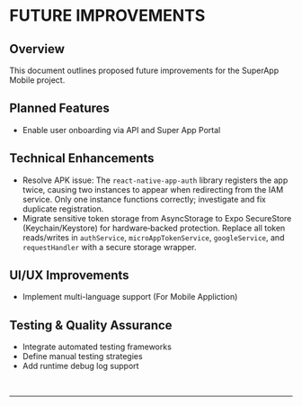 # FUTURE IMPROVEMENTS

## Overview
This document outlines proposed future improvements for the SuperApp Mobile project.

## Planned Features
- Enable user onboarding via API and Super App Portal

## Technical Enhancements
- Resolve APK issue: The `react-native-app-auth` library registers the app twice, causing two instances to appear when redirecting from the IAM service. Only one instance functions correctly; investigate and fix duplicate registration.
 - Migrate sensitive token storage from AsyncStorage to Expo SecureStore (Keychain/Keystore) for hardware‑backed protection. Replace all token reads/writes in `authService`, `microAppTokenService`, `googleService`, and `requestHandler` with a secure storage wrapper.

## UI/UX Improvements
- Implement multi-language support (For Mobile Appliction)

## Testing & Quality Assurance
- Integrate automated testing frameworks
- Define manual testing strategies
- Add runtime debug log support

<br>

---



